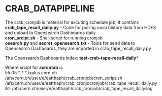 # CRAB_DATAPIPELINE

The crab_cronjob is material for excuting schedule job, it contains \
**crab_tape_recall_daily.py** - Code for pulling rucio history data from HDFS and upload to Opensearch Dashboards daily \
**cron_srcipt.sh** - Shell script for running cronjob \
**osearch.py** and **secret_opensearch.txt** - Tools for send data to Opensearch Dashboards, they are imported in crab_tape_recall_daily.py

The Opensearch Dashboards index: **test-crab-tape-recall-daily***

Where srcipt for **acrontab** is \
55 05 * * * lxplus.cern.ch /afs/cern.ch/user/e/eatthaph/crab_cronjob/cron_script.sh /afs/cern.ch/user/e/eatthaph/crab_cronjocronjob/crab_tape_recall_daily.py &> /afs/cern.ch/user/e/eatthaph/crab_cronjob/crab_tape_recall_daily.log
